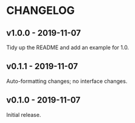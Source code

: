 # CHANGELOG

## v1.0.0 - 2019-11-07

Tidy up the README and add an example for 1.0.

## v0.1.1 - 2019-11-07

Auto-formatting changes; no interface changes.

## v0.1.0 - 2019-11-07

Initial release.
